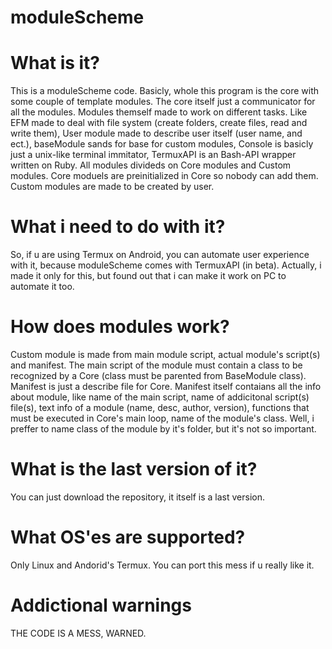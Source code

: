 # moduleScheme

# What is it?
This is a moduleScheme code. Basicly, whole this program is the core with some couple of template modules. The core itself just a communicator for all the modules. 
Modules themself made to work on different tasks. Like EFM made to deal with file system (create folders, create files, read and write them), User module made to describe user itself (user name, and ect.), baseModule sands for base for custom modules, Console is basicly just a unix-like terminal immitator, TermuxAPI is an Bash-API wrapper written on Ruby.
All modules divideds on Core modules and Custom modules. Core moduels are preinitialized in Core so nobody can add them. Custom modules are made to be created by user.

# What i need to do with it?

So, if u are using Termux on Android, you can automate user experience with it, because moduleScheme comes with TermuxAPI (in beta). Actually, i made it only for this, but found out that i can make it work on PC to automate it too.

# How does modules work?

Custom module is made from main module script, actual module's script(s) and manifest. The main script of the module must contain a class to be recognized by a Core (class must be parented from BaseModule class). Manifest is just a describe file for Core. Manifest itself contaians all the info about module, like name of the main script, name of addicitonal script(s) file(s), text info of a module (name, desc, author, version), functions that must be executed in Core's main loop, name of the module's class. Well, i preffer to name class of the module by it's folder, but it's not so important.

# What is the last version of it?

You can just download the repository, it itself is a last version.

# What OS'es are supported?

Only Linux and Andorid's Termux. You can port this mess if u really like it.

# Addictional warnings

THE CODE IS A MESS, WARNED.
